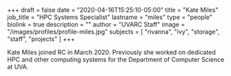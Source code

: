 +++
draft = false
date = "2020-04-16T15:25:10-05:00"
title = "Kate Miles"
job_title = "HPC Systems Specialist"
lastname = "miles"
type = "people"
biolink = true
description = ""
author = "UVARC Staff"
image = "/images/profiles/profile-miles.jpg"
subjects = [
  "rivanna",
  "ivy",
  "storage",
  "staff",
  "projects"
]
+++

Kate Miles joined RC in March 2020. Previously she worked on dedicated HPC and other computing systems for the Department of Computer Science at UVA.


